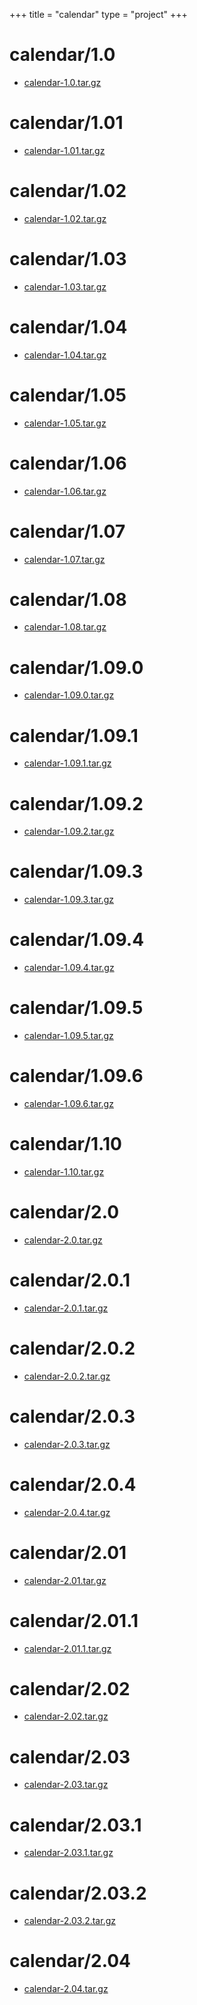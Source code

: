 +++
title = "calendar"
type = "project"
+++

# calendar/1.0
* [calendar-1.0.tar.gz](/calendar/calendar/1.0/calendar-1.0.tar.gz)

# calendar/1.01
* [calendar-1.01.tar.gz](/calendar/calendar/1.01/calendar-1.01.tar.gz)

# calendar/1.02
* [calendar-1.02.tar.gz](/calendar/calendar/1.02/calendar-1.02.tar.gz)

# calendar/1.03
* [calendar-1.03.tar.gz](/calendar/calendar/1.03/calendar-1.03.tar.gz)

# calendar/1.04
* [calendar-1.04.tar.gz](/calendar/calendar/1.04/calendar-1.04.tar.gz)

# calendar/1.05
* [calendar-1.05.tar.gz](/calendar/calendar/1.05/calendar-1.05.tar.gz)

# calendar/1.06
* [calendar-1.06.tar.gz](/calendar/calendar/1.06/calendar-1.06.tar.gz)

# calendar/1.07
* [calendar-1.07.tar.gz](/calendar/calendar/1.07/calendar-1.07.tar.gz)

# calendar/1.08
* [calendar-1.08.tar.gz](/calendar/calendar/1.08/calendar-1.08.tar.gz)

# calendar/1.09.0
* [calendar-1.09.0.tar.gz](/calendar/calendar/1.09.0/calendar-1.09.0.tar.gz)

# calendar/1.09.1
* [calendar-1.09.1.tar.gz](/calendar/calendar/1.09.1/calendar-1.09.1.tar.gz)

# calendar/1.09.2
* [calendar-1.09.2.tar.gz](/calendar/calendar/1.09.2/calendar-1.09.2.tar.gz)

# calendar/1.09.3
* [calendar-1.09.3.tar.gz](/calendar/calendar/1.09.3/calendar-1.09.3.tar.gz)

# calendar/1.09.4
* [calendar-1.09.4.tar.gz](/calendar/calendar/1.09.4/calendar-1.09.4.tar.gz)

# calendar/1.09.5
* [calendar-1.09.5.tar.gz](/calendar/calendar/1.09.5/calendar-1.09.5.tar.gz)

# calendar/1.09.6
* [calendar-1.09.6.tar.gz](/calendar/calendar/1.09.6/calendar-1.09.6.tar.gz)

# calendar/1.10
* [calendar-1.10.tar.gz](/calendar/calendar/1.10/calendar-1.10.tar.gz)

# calendar/2.0
* [calendar-2.0.tar.gz](/calendar/calendar/2.0/calendar-2.0.tar.gz)

# calendar/2.0.1
* [calendar-2.0.1.tar.gz](/calendar/calendar/2.0.1/calendar-2.0.1.tar.gz)

# calendar/2.0.2
* [calendar-2.0.2.tar.gz](/calendar/calendar/2.0.2/calendar-2.0.2.tar.gz)

# calendar/2.0.3
* [calendar-2.0.3.tar.gz](/calendar/calendar/2.0.3/calendar-2.0.3.tar.gz)

# calendar/2.0.4
* [calendar-2.0.4.tar.gz](/calendar/calendar/2.0.4/calendar-2.0.4.tar.gz)

# calendar/2.01
* [calendar-2.01.tar.gz](/calendar/calendar/2.01/calendar-2.01.tar.gz)

# calendar/2.01.1
* [calendar-2.01.1.tar.gz](/calendar/calendar/2.01.1/calendar-2.01.1.tar.gz)

# calendar/2.02
* [calendar-2.02.tar.gz](/calendar/calendar/2.02/calendar-2.02.tar.gz)

# calendar/2.03
* [calendar-2.03.tar.gz](/calendar/calendar/2.03/calendar-2.03.tar.gz)

# calendar/2.03.1
* [calendar-2.03.1.tar.gz](/calendar/calendar/2.03.1/calendar-2.03.1.tar.gz)

# calendar/2.03.2
* [calendar-2.03.2.tar.gz](/calendar/calendar/2.03.2/calendar-2.03.2.tar.gz)

# calendar/2.04
* [calendar-2.04.tar.gz](/calendar/calendar/2.04/calendar-2.04.tar.gz)